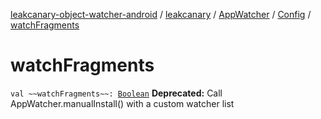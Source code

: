 [leakcanary-object-watcher-android](../../../index.md) / [leakcanary](../../index.md) / [AppWatcher](../index.md) / [Config](index.md) / [watchFragments](./watch-fragments.md)

# watchFragments

`val ~~watchFragments~~: `[`Boolean`](https://kotlinlang.org/api/latest/jvm/stdlib/kotlin/-boolean/index.html)
**Deprecated:** Call AppWatcher.manualInstall() with a custom watcher list


